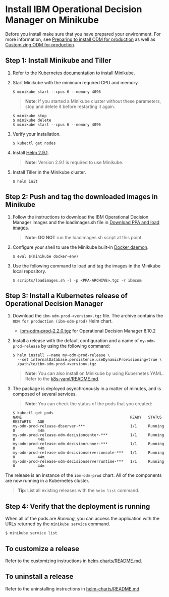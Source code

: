 # Install IBM Operational Decision Manager on Minikube

Before you install make sure that you have prepared your environment. For more information, see [Preparing to install ODM for production](https://www.ibm.com/support/knowledgecenter/SSYHZ8_19.0.x/com.ibm.dba.install/k8s_topics/tsk_preparing_odmk8s.html) as well as [Customizing ODM for production](https://www.ibm.com/support/knowledgecenter/SSYHZ8_19.0.x/com.ibm.dba.install/k8s_topics/tsk_install_odm.html).

## Step 1: Install Minikube and Tiller

1. Refer to the Kubernetes [documentation](https://kubernetes.io/docs/setup/minikube/#installation) to install Minikube.

2. Start Minikube with the minimum required CPU and memory.

   ```console
   $ minikube start --cpus 6 --memory 4096
   ```

   > **Note**: If you started a Minikube cluster without these parameters, stop and delete it before restarting it again.
   ```console
   $ minikube stop
   $ minikube delete
   $ minikube start --cpus 6 --memory 4096
   ```

3. Verify your installation.

   ```console
   $ kubectl get nodes
   ```

4. Install [Helm 2.9.1](https://github.com/helm/helm/releases/tag/v2.9.1).

   > **Note**: Version 2.9.1 is required to use Minikube.

5. Install Tiller in the Minikube cluster.

   ```console
   $ helm init
   ```

## Step 2: Push and tag the downloaded images in Minikube

1. Follow the instructions to download the IBM Operational Decision Manager images and the loadimages.sh file in [Download PPA and load images](../../README.md#step-2-download-a-product-package-from-ppa-and-load-the-images).

   > **Note**: **DO NOT** run the loadimages.sh script at this point.

2. Configure your shell to use the Minikube built-in [Docker daemon](https://kubernetes.io/docs/setup/minikube/#use-local-images-by-re-using-the-docker-daemon).

   ```console
   $ eval $(minikube docker-env)
   ```

3. Use the following command to load and tag the images in the Minikube local repository.

   ```console
   $ scripts/loadimages.sh -l -p <PPA-ARCHIVE>.tgz -r ibmcom
   ```

## Step 3: Install a Kubernetes release of Operational Decision Manager

1. Download the `ibm-odm-prod-<version>.tgz` file. The archive contains the `ODM for production (ibm-odm-prod)` Helm chart.
   - [ibm-odm-prod-2.2.0.tgz](../helm-charts/ibm-odm-prod-2.2.0.tgz) for Operational Decision Manager 8.10.2

2. Install a release with the default configuration and a name of `my-odm-prod-release` by using the following command:

   ```console
   $ helm install --name my-odm-prod-release \
     --set internalDatabase.persistence.useDynamicProvisioning=true \
     /path/to/ibm-odm-prod-<version>.tgz
   ```

   > **Note**: You can also install on Minikube by using Kubernetes YAML. Refer to the [k8s-yaml/README.md](../k8s-yaml/README.md).

3. The package is deployed asynchronously in a matter of minutes, and is composed of several services.

   > **Note**: You can check the status of the pods that you created:
   ```console
   $ kubectl get pods
   NAME                                                READY   STATUS    RESTARTS   AGE
   my-odm-prod-release-dbserver-***                    1/1     Running   0          44m
   my-odm-prod-release-odm-decisioncenter-***          1/1     Running   0          44m
   my-odm-prod-release-odm-decisionrunner-***          1/1     Running   0          44m
   my-odm-prod-release-odm-decisionserverconsole-***   1/1     Running   0          44m
   my-odm-prod-release-odm-decisionserverruntime-***   1/1     Running   0          44m
   ```

The release is an instance of the `ibm-odm-prod` chart. All of the components are now running in a Kubernetes cluster.

> **Tip**: List all existing releases with the `helm list` command.


## Step 4: Verify that the deployment is running

When all of the pods are *Running*, you can access the application with the URLs returned by the `minikube service` command.

```console
$ minikube service list
```

## To customize a release

Refer to the customizing instructions in [helm-charts/README.md](../helm-charts/README.md#customize-a-kubernetes-release-of-operational-decision-manager).

## To uninstall a release

Refer to the uninstalling instructions in [helm-charts/README.md](../helm-charts/README.md#uninstall-a-kubernetes-release-of-operational-decision-manager).

